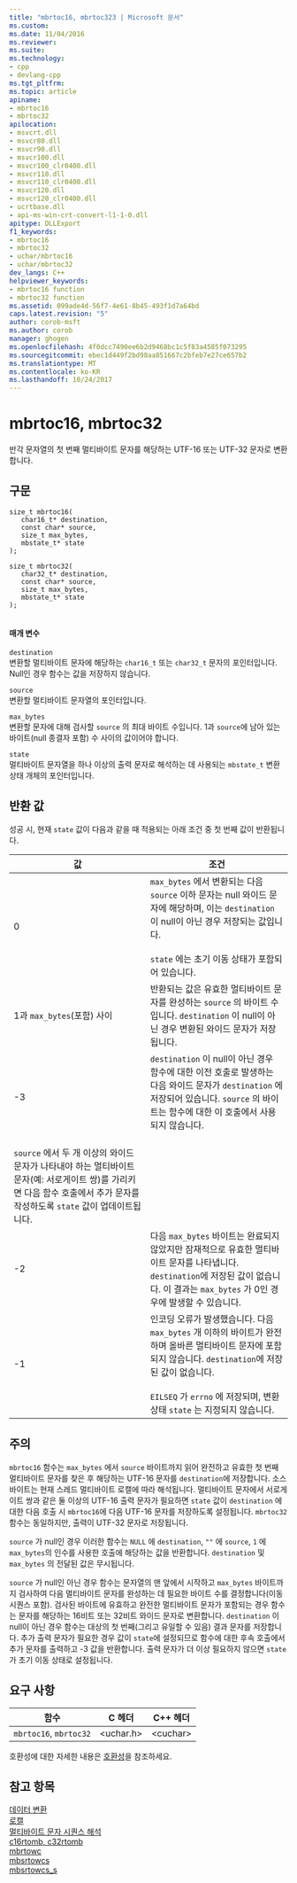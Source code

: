 ```yaml
---
title: "mbrtoc16, mbrtoc323 | Microsoft 문서"
ms.custom: 
ms.date: 11/04/2016
ms.reviewer: 
ms.suite: 
ms.technology:
- cpp
- devlang-cpp
ms.tgt_pltfrm: 
ms.topic: article
apiname:
- mbrtoc16
- mbrtoc32
apilocation:
- msvcrt.dll
- msvcr80.dll
- msvcr90.dll
- msvcr100.dll
- msvcr100_clr0400.dll
- msvcr110.dll
- msvcr110_clr0400.dll
- msvcr120.dll
- msvcr120_clr0400.dll
- ucrtbase.dll
- api-ms-win-crt-convert-l1-1-0.dll
apitype: DLLExport
f1_keywords:
- mbrtoc16
- mbrtoc32
- uchar/mbrtoc16
- uchar/mbrtoc32
dev_langs: C++
helpviewer_keywords:
- mbrtoc16 function
- mbrtoc32 function
ms.assetid: 099ade4d-56f7-4e61-8b45-493f1d7a64bd
caps.latest.revision: "5"
author: corob-msft
ms.author: corob
manager: ghogen
ms.openlocfilehash: 4f0dcc7490ee6b2d9468bc1c5f83a4585f073295
ms.sourcegitcommit: ebec1d449f2bd98aa851667c2bfeb7e27ce657b2
ms.translationtype: MT
ms.contentlocale: ko-KR
ms.lasthandoff: 10/24/2017
---
```

# <a name="mbrtoc16-mbrtoc32"></a>mbrtoc16, mbrtoc32
반각 문자열의 첫 번째 멀티바이트 문자를 해당하는 UTF-16 또는 UTF-32 문자로 변환합니다.  
  
## <a name="syntax"></a>구문  
  
```  
size_t mbrtoc16(   
   char16_t* destination,   
   const char* source,   
   size_t max_bytes,   
   mbstate_t* state   
);  
  
size_t mbrtoc32(  
   char32_t* destination,   
   const char* source,   
   size_t max_bytes,   
   mbstate_t* state   
);  
  
```  
  
#### <a name="parameters"></a>매개 변수  
 `destination`  
 변환할 멀티바이트 문자에 해당하는 `char16_t` 또는 `char32_t` 문자의 포인터입니다. Null인 경우 함수는 값을 저장하지 않습니다.  
  
 `source`  
 변환할 멀티바이트 문자열의 포인터입니다.  
  
 `max_bytes`  
 변환할 문자에 대해 검사할 `source` 의 최대 바이트 수입니다. 1과 `source`에 남아 있는 바이트(null 종결자 포함) 수 사이의 값이어야 합니다.  
  
 `state`  
 멀티바이트 문자열을 하나 이상의 출력 문자로 해석하는 데 사용되는 `mbstate_t` 변환 상태 개체의 포인터입니다.  
  
## <a name="return-value"></a>반환 값  
 성공 시, 현재 `state` 값이 다음과 같을 때 적용되는 아래 조건 중 첫 번째 값이 반환됩니다.  
  
|값|조건|  
|-----------|---------------|  
|0|`max_bytes` 에서 변환되는 다음 `source` 이하 문자는 null 와이드 문자에 해당하며, 이는 `destination` 이 null이 아닌 경우 저장되는 값입니다.<br /><br /> `state` 에는 초기 이동 상태가 포함되어 있습니다.|  
|1과 `max_bytes`(포함) 사이|반환되는 값은 유효한 멀티바이트 문자를 완성하는 `source` 의 바이트 수입니다. `destination` 이 null이 아닌 경우 변환된 와이드 문자가 저장됩니다.|  
|-3|`destination` 이 null이 아닌 경우 함수에 대한 이전 호출로 발생하는 다음 와이드 문자가 `destination` 에 저장되어 있습니다. `source` 의 바이트는 함수에 대한 이 호출에서 사용되지 않습니다.<br /><br /> 
`source` 에서 두 개 이상의 와이드 문자가 나타내야 하는 멀티바이트 문자(예: 서로게이트 쌍)를 가리키면 다음 함수 호출에서 추가 문자를 작성하도록 `state` 값이 업데이트됩니다.|  
|-2|다음 `max_bytes` 바이트는 완료되지 않았지만 잠재적으로 유효한 멀티바이트 문자를 나타냅니다. `destination`에 저장된 값이 없습니다. 이 결과는 `max_bytes` 가 0인 경우에 발생할 수 있습니다.|  
|-1|인코딩 오류가 발생했습니다. 다음 `max_bytes` 개 이하의 바이트가 완전하며 올바른 멀티바이트 문자에 포함되지 않습니다. `destination`에 저장된 값이 없습니다.<br /><br /> `EILSEQ` 가 `errno` 에 저장되며, 변환 상태 `state` 는 지정되지 않습니다.|  
  
## <a name="remarks"></a>주의  
 `mbrtoc16` 함수는 `max_bytes` 에서 `source` 바이트까지 읽어 완전하고 유효한 첫 번째 멀티바이트 문자를 찾은 후 해당하는 UTF-16 문자를 `destination`에 저장합니다. 소스 바이트는 현재 스레드 멀티바이트 로캘에 따라 해석됩니다. 멀티바이트 문자에서 서로게이트 쌍과 같은 둘 이상의 UTF-16 출력 문자가 필요하면 `state` 값이 `destination` 에 대한 다음 호출 시 `mbrtoc16`에 다음 UTF-16 문자를 저장하도록 설정됩니다. `mbrtoc32` 함수는 동일하지만, 출력이 UTF-32 문자로 저장됩니다.  
  
 `source` 가 null인 경우 이러한 함수는 `NULL` 에 `destination`, `""` 에 `source`, `1` 에 `max_bytes`의 인수를 사용한 호출에 해당하는 값을 반환합니다. `destination` 및 `max_bytes` 의 전달된 값은 무시됩니다.  
  
 `source` 가 null인 아닌 경우 함수는 문자열의 맨 앞에서 시작하고 `max_bytes` 바이트까지 검사하여 다음 멀티바이트 문자를 완성하는 데 필요한 바이트 수를 결정합니다(이동 시퀀스 포함). 검사된 바이트에 유효하고 완전한 멀티바이트 문자가 포함되는 경우 함수는 문자를 해당하는 16비트 또는 32비트 와이드 문자로 변환합니다. `destination` 이 null이 아닌 경우 함수는 대상의 첫 번째(그리고 유일할 수 있음) 결과 문자를 저장합니다. 추가 출력 문자가 필요한 경우 값이 `state`에 설정되므로 함수에 대한 후속 호출에서 추가 문자를 출력하고 -3 값을 반환합니다. 출력 문자가 더 이상 필요하지 않으면 `state` 가 초기 이동 상태로 설정됩니다.  
  
## <a name="requirements"></a>요구 사항  
  
|함수|C 헤더|C++ 헤더|  
|--------------|--------------|------------------|  
|`mbrtoc16`,                `mbrtoc32`|\<uchar.h>|\<cuchar>|  
  
 호환성에 대한 자세한 내용은 [호환성](../../c-runtime-library/compatibility.md)을 참조하세요.  
  
## <a name="see-also"></a>참고 항목  
 [데이터 변환](../../c-runtime-library/data-conversion.md)   
 [로캘](../../c-runtime-library/locale.md)   
 [멀티바이트 문자 시퀀스 해석](../../c-runtime-library/interpretation-of-multibyte-character-sequences.md)   
 [c16rtomb, c32rtomb](../../c-runtime-library/reference/c16rtomb-c32rtomb1.md)   
 [mbrtowc](../../c-runtime-library/reference/mbrtowc.md)   
 [mbsrtowcs](../../c-runtime-library/reference/mbsrtowcs.md)   
 [mbsrtowcs_s](../../c-runtime-library/reference/mbsrtowcs-s.md)